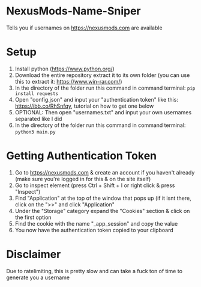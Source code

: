 # NexusMods-Name-Sniper
Tells you if usernames on https://nexusmods.com are available

# Setup
1. Install python (https://www.python.org/)
2. Download the entire repository extract it to its own folder (you can use this to extract it: https://www.win-rar.com/)
3. In the directory of the folder run this command in command terminal: `pip install requests`
4. Open "config.json" and input your "authentication token" like this: https://ibb.co/RhSnfqy, tutorial on how to get one below
5. OPTIONAL: Then open "usernames.txt" and input your own usernames separated like I did
6. In the directory of the folder run this command in command terminal: `python3 main.py`

# Getting Authentication Token
1. Go to https://nexusmods.com & create an account if you haven't already (make sure you're logged in for this & on the site itself)
2. Go to inspect element (press Ctrl + Shift + I or right click & press "Inspect")
3. Find "Application" at the top of the window that pops up (if it isnt there, click on the ">>" and click "Application"
4. Under the "Storage" category expand the "Cookies" section & click on the first option
5. Find the cookie with the name "_app_session" and copy the value
6. You now have the authentication token copied to your clipboard

# Disclaimer
Due to ratelimiting, this is pretty slow and can take a fuck ton of time to generate you a username

